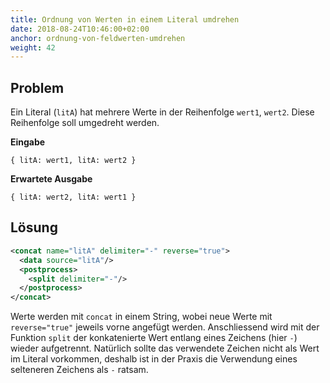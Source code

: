 ```yaml
---
title: Ordnung von Werten in einem Literal umdrehen
date: 2018-08-24T10:46:00+02:00
anchor: ordnung-von-feldwerten-umdrehen
weight: 42
---
```


## Problem

Ein Literal (`litA`) hat mehrere Werte in der Reihenfolge `wert1`,
`wert2`. Diese Reihenfolge soll umgedreht werden.

__Eingabe__

```
{ litA: wert1, litA: wert2 }
```

__Erwartete Ausgabe__

```
{ litA: wert2, litA: wert1 }
```

## Lösung

```xml
<concat name="litA" delimiter="-" reverse="true">
  <data source="litA"/>
  <postprocess>
    <split delimiter="-"/>
  </postprocess>
</concat>
```

Werte werden mit `concat` in einem String, wobei neue Werte mit
`reverse="true"` jeweils vorne angefügt werden. Anschliessend wird mit der
Funktion `split` der konkatenierte Wert entlang eines Zeichens (hier `-`)
wieder aufgetrennt. Natürlich sollte das verwendete Zeichen nicht als Wert im
Literal vorkommen, deshalb ist in der Praxis die Verwendung eines selteneren Zeichens als `-` ratsam.
